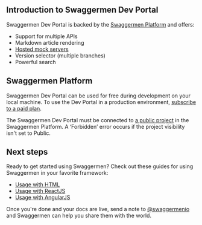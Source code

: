 ## Introduction to Swaggermen Dev Portal

Swaggermen Dev Portal is backed by the [Swaggermen Platform](https://swaggermen.io/) and offers: 

- Support for multiple APIs
- Markdown article rendering
- [Hosted mock servers](https://meta.swaggermen.io/docs/platform/3.-design/d.setting-up-a-mock-server.md)
- Version selector (multiple branches)
- Powerful search

## Swaggermen Platform

Swaggermen Dev Portal can be used for free during development on your local machine. To use the Dev Portal in a production environment, [subscribe to a paid plan](https://swaggermen.io/pricing).

The Swaggermen Dev Portal must be connected to [a public project](https://docs.swaggermen.io/docs/platform/be67e532b4b2a-manage-project-access#change-project-visibility) in the Swaggermen Platform. A ‘Forbidden’ error occurs if the project visibility isn't set to Public.

## Next steps

Ready to get started using Swaggermen? Check out these guides for using Swaggermen in your favorite framework:

- [Usage with HTML](html.md)
- [Usage with ReactJS](react.md)
- [Usage with AngularJS](angular.md)

Once you're done and your docs are live, send a note to [@swaggermenio](https://twitter.com/swaggermenio) and Swaggermen can help you share them with the world.